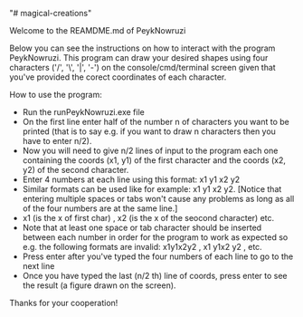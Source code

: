 "# magical-creations" 

Welcome to the REAMDME.md of PeykNowruzi


Below you can see the instructions on how to interact with the program PeykNowruzi.
This program can draw your desired shapes using four characters ('/', '\\', '|', '-') on the console/cmd/terminal screen given that you've provided the corect coordinates of each character.


How to use the program:
- Run the runPeykNowruzi.exe file
- On the first line enter half of the number n of characters you want to be printed (that is to say e.g. if you want to draw n characters then you have to enter n/2).
- Now you will need to give n/2 lines of input to the program each one containing the coords (x1, y1) of the first character
and the coords (x2, y2) of the second character.
- Enter 4 numbers at each line using this format: x1 y1 x2 y2
- Similar formats can be used like for example: x1    y1 x2           y2. [Notice that entering multiple spaces or tabs won't cause any problems as long as all of the four numbers are at the same line.]
- x1 (is the x of first char) , x2 (is the x of the seocond character) etc.
- Note that at least one space or tab character should be inserted between each number in order for the program to work as expected so e.g. the following formats are invalid: x1y1x2y2 , x1 y1x2 y2 , etc.
- Press enter after you've typed the four numbers of each line to go to the next line
- Once you have typed the last (n/2 th) line of coords, press enter to see the result (a figure drawn on the screen).


Thanks for your cooperation!
